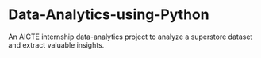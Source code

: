 # Data-Analytics-using-Python
An AICTE internship data-analytics project to analyze a superstore dataset and extract valuable insights.
